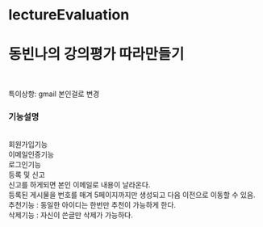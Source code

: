 # lectureEvaluation

<h1>동빈나의 강의평가 따라만들기</h1><br>

특이상항: gmail 본인걸로 변경<br>

<h3>기능설명</h3><br>
회원가입기능<br>
이메일인증기능<br>
로그인기능<br>
등록 및 신고<br>
신고를 하게되면 본인 이메일로 내용이 날라온다.<br>
등록된 게시물을 번호를 매겨 5페이지까지만 생성되고 다음 이전으로 이동할 수 있음.<br>
추천기능 : 동일한 아이디는 한번만 추천이 가능하게 한다.<br>
삭제기능 : 자신이 쓴글만 삭제가 가능하다.<br>
